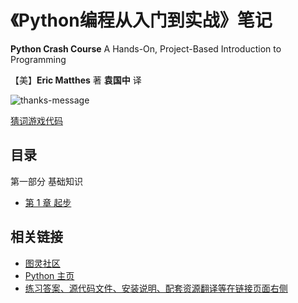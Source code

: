 # 《Python编程从入门到实战》笔记

**Python Crash Course** A Hands-On, Project-Based Introduction to Programming

【美】**Eric Matthes** 著 **袁国中** 译

![thanks-message](images/thanks-message.jpg)

[猜词游戏代码](code/guess_number.py)

## 目录

第一部分 基础知识

- [第 1 章 起步](./md-note/part1/01-start.md)

## 相关链接

- [图灵社区](http://www.ituring.com.cn/)
- [Python 主页](http://python.org/)
- [练习答案、源代码文件、安装说明、配套资源翻译等在链接页面右侧](http://www.ituring.com.cn/book/1861)
